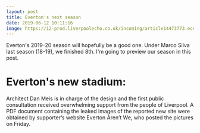```yaml
---
layout: post
title: Everton's next season
date: 2019-06-12 10:11:16
image: https://i2-prod.liverpoolecho.co.uk/incoming/article14473773.ece/ALTERNATES/s615/JS115156827.jpg
---
```


Everton's 2019-20 season will hopefully be a good one. Under Marco Silva last season (18-19), we finished 8th. I'm going to preview our season in this post.

# Everton's new stadium:

Architect Dan Meis is in charge of the design and the first public consultation received overwhelming support from the people of Liverpool. A PDF document containing the leaked images of the reported new site were obtained by supporter’s website Everton Aren’t We, who posted the pictures on Friday.
